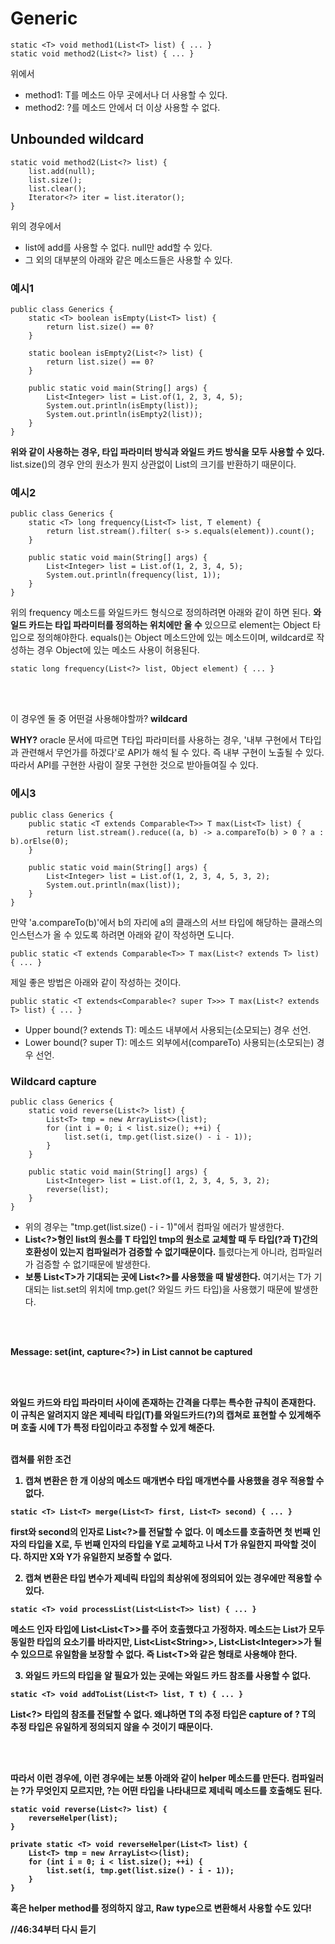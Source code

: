 <h1>Generic</h1>

~~~
static <T> void method1(List<T> list) { ... }
static void method2(List<?> list) { ... } 
~~~

위에서
- method1: T를 메소드 아무 곳에서나 더 사용할 수 있다.
- method2: ?를 메소드 안에서 더 이상 사용할 수 없다.

<h2>Unbounded wildcard</h2>

~~~
static void method2(List<?> list) {
    list.add(null);
    list.size();
    list.clear();
    Iterator<?> iter = list.iterator();
}
~~~

위의 경우에서
- list에 add를 사용할 수 없다. null만 add할 수 있다.
- 그 외의 대부분의 아래와 같은 메소드들은 사용할 수 있다.

<h3>예시1</h3>

~~~
public class Generics {
    static <T> boolean isEmpty(List<T> list) {
        return list.size() == 0?
    }

    static boolean isEmpty2(List<?> list) {
        return list.size() == 0?
    }

    public static void main(String[] args) {
        List<Integer> list = List.of(1, 2, 3, 4, 5);
        System.out.println(isEmpty(list));
        System.out.println(isEmpty2(list));
    }
}
~~~

<strong>위와 같이 사용하는 경우, 타입 파라미터 방식과 와일드 카드 방식을 모두 사용할 수 있다.</strong> list.size()의 경우 안의 원소가 뭔지 상관없이 List의 크기를 반환하기 때문이다.

<h3>예시2</h3>

~~~
public class Generics {
    static <T> long frequency(List<T> list, T element) {
        return list.stream().filter( s-> s.equals(element)).count();
    }

    public static void main(String[] args) {
        List<Integer> list = List.of(1, 2, 3, 4, 5);
        System.out.println(frequency(list, 1));
    }
}
~~~

위의 frequency 메소드를 와일드카드 형식으로 정의하려면 아래와 같이 하면 된다. <strong>와일드 카드는 타입 파라미터를 정의하는 위치에만 올 수</strong> 있으므로 element는 Object 타입으로 정의해야한다. equals()는 Object 메소드안에 있는 메소드이며, wildcard로 작성하는 경우 Object에 있는 메소드 사용이 허용된다. 

~~~
static long frequency(List<?> list, Object element) { ... }
~~~

<br/>
<br/>

이 경우엔 둘 중 어떤걸 사용해야할까? <strong>wildcard</strong>
<br/>

<strong>WHY?</strong> oracle 문서에 따르면 T타입 파라미터를 사용하는 경우, '내부 구현에서 T타입과 관련해서 무언가를 하겠다'로 API가 해석 될 수 있다. 즉 내부 구현이 노출될 수 있다. 따라서 API를 구현한 사람이 잘못 구현한 것으로 받아들여질 수 있다.

<h3>에시3</h3>

~~~
public class Generics {
    public static <T extends Comparable<T>> T max(List<T> list) {
        return list.stream().reduce((a, b) -> a.compareTo(b) > 0 ? a : b).orElse(0);
    }

    public static void main(String[] args) {
        List<Integer> list = List.of(1, 2, 3, 4, 5, 3, 2);
        System.out.println(max(list));
    }
}
~~~

만약 'a.compareTo(b)'에서 b의 자리에 a의 클래스의 서브 타입에 해당하는 클래스의 인스턴스가 올 수 있도록 하려면 아래와 같이 작성하면 도니다.

~~~
public static <T extends Comparable<T>> T max(List<? extends T> list) { ... }
~~~

 제일 좋은 방법은 아래와 같이 작성하는 것이다.

~~~
public static <T extends<Comparable<? super T>>> T max(List<? extends T> list) { ... }
~~~

 - Upper bound(? extends T): 메소드 내부에서 사용되는(소모되는) 경우 선언.
 - Lower bound(? super T): 메소드 외부에서(compareTo) 사용되는(소모되는) 경우 선언.

<h3>Wildcard capture</h3>

~~~
public class Generics {
    static void reverse(List<?> list) {
        List<T> tmp = new ArrayList<>(list);
        for (int i = 0; i < list.size(); ++i) {
            list.set(i, tmp.get(list.size() - i - 1));
        }
    }

    public static void main(String[] args) {
        List<Integer> list = List.of(1, 2, 3, 4, 5, 3, 2);
        reverse(list);
    }
}
~~~

- 위의 경우는 "tmp.get(list.size() - i - 1)"에서 컴파일 에러가 발생한다. 
- <strong>List<?>형인 list의 원소를 T 타입인 tmp의 원소로 교체할 때 두 타입(?과 T)간의 호환성이 있는지 컴파일러가 검증할 수 없기때문이다.</strong> 틀렸다는게 아니라, 컴파일러가 검증할 수 없기때문에 발생한다.
- <strong>보통 List\<T\>가 기대되는 곳에 List<?>를 사용했을 때 발생한다.</strong> 여기서는 T가 기대되는 list.set의 위치에 tmp.get(? 와일드 카드 타입)을 사용했기 때문에 발생한다.

<br/>
<br/>

<strong>Message: set(int, capture\<?\>) in List cannot be captured</strpng>

<br/>
<br/>

**와일드 카드와 타입 파라미터 사이에 존재하는 간격을 다루는 특수한 규칙이 존재한다. 이 규칙은 알려지지 않은 제네릭 타입(T)를 와일드카드(?)의 캡쳐로 표현할 수 있게해주며 호출 시에 T가 특정 타입이라고 추정할 수 있게 해준다.**

<br/>
<strong>캡쳐를 위한 조건</strong>

1. 캡쳐 변환은 한 개 이상의 메소드 매개변수 타입 매개변수를 사용했을 경우 적용할 수 없다.

~~~
static <T> List<T> merge(List<T> first, List<T> second) { ... }
~~~

first와 second의 인자로 List<?>를 전달할 수 없다. 이 메소드를 호출하면 첫 번째 인자의 타입을 X로, 두 번째 인자의 타입을 Y로 교체하고 나서 T가 유일한지 파악할 것이다. 하지만 X와 Y가 유일한지 보증할 수 없다.

2. 캡쳐 변환은 타입 변수가 제네릭 타입의 최상위에 정의되어 있는 경우에만 적용할 수 있다.

~~~
static <T> void processList(List<List<T>> list) { ... }
~~~

메소드 인자 타입에 List\<List\<T\>\>를 주어 호출했다고 가정하자. 메소드는 List가 모두 동일한 타입의 요소기를 바라지만, List\<List\<String\>\>, List\<List\<Integer\>\>가 될 수 있으므로 유일함을 보장할 수 없다. 즉 List\<T\>와 같은 형태로 사용해야 한다.

3. 와일드 카드의 타입을 알 필요가 있는 곳에는 와일드 카드 참조를 사용할 수 없다.

~~~
static <T> void addToList(List<T> list, T t) { ... }
~~~

List<?> 타입의 참조를 전달할 수 없다. 왜냐하면 T의 추정 타입은 capture of ? T의 추정 타입은 유일하게 정의되지 않을 수 것이기 때문이다.

<br/>
<br/>

따라서 이런 경우에, 이런 경우에는 보통 아래와 같이 helper 메소드를 만든다. 컴파일러는 ?가 무엇인지 모르지만, ?는 어떤 타입을 나타내므로 제네릭 메소드를 호출해도 된다. 

~~~
static void reverse(List<?> list) {
    reverseHelper(list);
}

private static <T> void reverseHelper(List<T> list) {
    List<T> tmp = new ArrayList<>(list);
    for (int i = 0; i < list.size(); ++i) {
        list.set(i, tmp.get(list.size() - i - 1));
    }
}
~~~

혹은 helper method를 정의하지 않고, Raw type으로 변환해서 사용할 수도 있다!

//46:34부터 다시 듣기